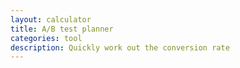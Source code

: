 ```yaml
---
layout: calculator
title: A/B test planner
categories: tool
description: Quickly work out the conversion rate
---
```

